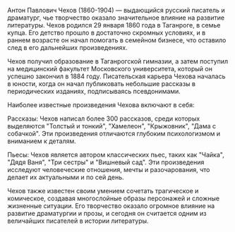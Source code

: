 Антон Павлович Чехов (1860-1904) — выдающийся русский писатель и драматург, чье творчество оказало значительное влияние на развитие литературы. Чехов родился 29 января 1860 года в Таганроге, в семье купца. Его детство прошло в достаточно скромных условиях, и в раннем возрасте он начал помогать в семейном бизнесе, что оставило след в его дальнейших произведениях.

Чехов получил образование в Таганрогской гимназии, а затем поступил на медицинский факультет Московского университета, который он успешно закончил в 1884 году. Писательская карьера Чехова началась в юности, когда он начал публиковать небольшие рассказы в периодических изданиях, подписываясь псевдонимами.

Наиболее известные произведения Чехова включают в себя:

Рассказы: Чехов написал более 300 рассказов, среди которых выделяются "Толстый и тонкий", "Хамелеон", "Крыжовник", "Дама с собачкой". Эти произведения отличаются глубоким психологизмом и вниманием к деталям.

Пьесы: Чехов является автором классических пьес, таких как "Чайка", "Дядя Ваня", "Три сестры" и "Вишневый сад". Эти произведения исследуют человеческие отношения, мечты и разочарования, что делает их актуальными и по сей день.

Чехов также известен своим умением сочетать трагическое и комическое, создавая многослойные образы персонажей и сложные жизненные ситуации. Его творчество оказало огромное влияние на развитие драматургии и прозы, и сегодня он считается одним из величайших писателей в истории литературы.
